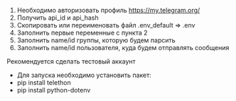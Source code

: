 1. Необходимо авторизовать профиль https://my.telegram.org/ 
2. Получить api_id и api_hash
3. Скопировать или переименовать файл .env_default => .env
4. Заполнить первые переменные с пункта 2
5. Заполнить name/id группы, которую будем парсить
6. Заполнить name/id пользователя, куда будем отправлять сообщения

Рекомендуется сделать тестовый аккаунт

* Для запуска необходимо установить пакет: 
* pip install telethon
* pip install python-dotenv